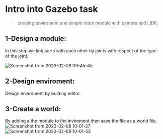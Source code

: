 # Intro into Gazebo task
>creating enviroment and simple robot module with camera and LIDR.

## 1-Design a module:
In this step we link parts with each other by joints with respect of the type of the joint. 

![Screenshot from 2023-02-08 09-45-45](https://user-images.githubusercontent.com/121442515/217466432-b1c28092-7c69-469a-b580-6a089bdfe78e.png)

## 2-Design enviroment:
Design enviroment by bulding editor.

## 3-Create a world:
By adding a the module to the inviroment then save the file as a world file.
![Screenshot from 2023-02-08 10-01-27](https://user-images.githubusercontent.com/121442515/217469891-7acb21ce-0d41-4aad-82f5-82ef7606431b.png)
![Screenshot from 2023-02-08 10-01-53](https://user-images.githubusercontent.com/121442515/217469952-ee34db02-a61d-45bb-bde7-a7da3ad61049.png)

